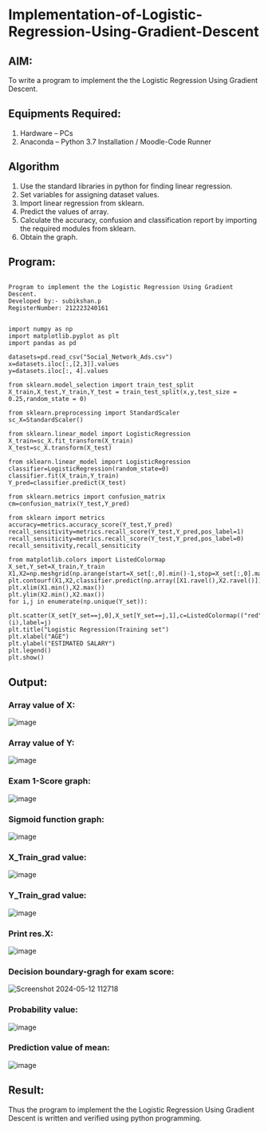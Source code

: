 # Implementation-of-Logistic-Regression-Using-Gradient-Descent

## AIM:
To write a program to implement the the Logistic Regression Using Gradient Descent.

## Equipments Required:
1. Hardware – PCs
2. Anaconda – Python 3.7 Installation / Moodle-Code Runner

## Algorithm
1. Use the standard libraries in python for finding linear regression.
2. Set variables for assigning dataset values.
3. Import linear regression from sklearn.
4. Predict the values of array.
5. Calculate the accuracy, confusion and classification report by importing the required modules from sklearn.
6. Obtain the graph.


## Program:
```

Program to implement the the Logistic Regression Using Gradient Descent.
Developed by:- subikshan.p
RegisterNumber: 212223240161


import numpy as np
import matplotlib.pyplot as plt
import pandas as pd

datasets=pd.read_csv("Social_Network_Ads.csv")
x=datasets.iloc[:,[2,3]].values
y=datasets.iloc[:, 4].values

from sklearn.model_selection import train_test_split
X_train,X_test,Y_train,Y_test = train_test_split(x,y,test_size = 0.25,random_state = 0)

from sklearn.preprocessing import StandardScaler
sc_X=StandardScaler()

from sklearn.linear_model import LogisticRegression
X_train=sc_X.fit_transform(X_train)
X_test=sc_X.transform(X_test)

from sklearn.linear_model import LogisticRegression
classifier=LogisticRegression(random_state=0)
classifier.fit(X_train,Y_train)
Y_pred=classifier.predict(X_test)

from sklearn.metrics import confusion_matrix
cm=confusion_matrix(Y_test,Y_pred)

from sklearn import metrics
accuracy=metrics.accuracy_score(Y_test,Y_pred)
recall_sensitivity=metrics.recall_score(Y_test,Y_pred,pos_label=1)
recall_sensiticity=metrics.recall_score(Y_test,Y_pred,pos_label=0)
recall_sensitivity,recall_sensiticity

from matplotlib.colors import ListedColormap
X_set,Y_set=X_train,Y_train
X1,X2=np.meshgrid(np.arange(start=X_set[:,0].min()-1,stop=X_set[:,0].max()+1,step=0.01),np.arange(start=X_set[:,1].min()-1,stop=X_set[:,1].max()+1,step=0.01))
plt.contourf(X1,X2,classifier.predict(np.array([X1.ravel(),X2.ravel()]).T).reshape(X1.shape),alpha=0.75,cmap=ListedColormap(("red","green")))
plt.xlim(X1.min(),X2.max())
plt.ylim(X2.min(),X2.max())
for i,j in enumerate(np.unique(Y_set)):
  plt.scatter(X_set[Y_set==j,0],X_set[Y_set==j,1],c=ListedColormap(("red","green"))(i),label=j)
plt.title("Logistic Regression(Training set")
plt.xlabel("AGE")
plt.ylabel("ESTIMATED SALARY")
plt.legend()
plt.show()
```

## Output:
### Array value of X:

![image](https://github.com/subikshan2006/-Implementation-of-Logistic-Regression-Using-Gradient-Descent/assets/139841805/04571f0b-63bb-4f34-b7d0-55155c6f741c)


### Array value of Y:
![image](https://github.com/subikshan2006/-Implementation-of-Logistic-Regression-Using-Gradient-Descent/assets/139841805/aa6b9eb2-d096-42c6-813f-b0af0e787713)


### Exam 1-Score graph:
![image](https://github.com/subikshan2006/-Implementation-of-Logistic-Regression-Using-Gradient-Descent/assets/139841805/886bc2c1-867d-43a4-b806-263091680403)


### Sigmoid function graph:
![image](https://github.com/subikshan2006/-Implementation-of-Logistic-Regression-Using-Gradient-Descent/assets/139841805/bf0c020e-c63d-4049-91b4-182aff6ede8f)

### X_Train_grad value:
![image](https://github.com/subikshan2006/-Implementation-of-Logistic-Regression-Using-Gradient-Descent/assets/139841805/8f5adc42-6422-4806-a0fd-63087efb4db8)

### Y_Train_grad value:
![image](https://github.com/subikshan2006/-Implementation-of-Logistic-Regression-Using-Gradient-Descent/assets/139841805/0120579a-f68d-4eb2-8ab6-781386b5747c)


### Print res.X:
![image](https://github.com/subikshan2006/-Implementation-of-Logistic-Regression-Using-Gradient-Descent/assets/139841805/b024a2e4-3910-46eb-908d-5dfbc7af05d8)


### Decision boundary-gragh for exam score:
![Screenshot 2024-05-12 112718](https://github.com/subikshan2006/-Implementation-of-Logistic-Regression-Using-Gradient-Descent/assets/139841805/ced8add3-2616-420a-9a74-0c8142bf3959)


### Probability value:
![image](https://github.com/subikshan2006/-Implementation-of-Logistic-Regression-Using-Gradient-Descent/assets/139841805/6fe2c242-703e-4b0f-abe6-db8c29b2281a)


### Prediction value of mean:
![image](https://github.com/subikshan2006/-Implementation-of-Logistic-Regression-Using-Gradient-Descent/assets/139841805/d79df38e-2c47-4871-b4ad-1ecead5499e5)



## Result:
Thus the program to implement the the Logistic Regression Using Gradient Descent is written and verified using python programming.
